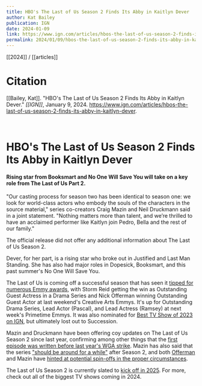 ```yaml
---
title: HBO's The Last of Us Season 2 Finds Its Abby in Kaitlyn Dever
author: Kat Bailey
publication: IGN
date: 2024-01-09
link: https://www.ign.com/articles/hbos-the-last-of-us-season-2-finds-its-abby-in-kaitlyn-dever
permalink: 2024/01/09/hbos-the-last-of-us-season-2-finds-its-abby-in-kaitlyn-dever
---
```


[[2024]] / [[articles]]

# Citation

[[Bailey, Kat]]. "HBO's The Last of Us Season 2 Finds Its Abby in Kaitlyn Dever." *[[IGN]]*, January 9, 2024. <https://www.ign.com/articles/hbos-the-last-of-us-season-2-finds-its-abby-in-kaitlyn-dever>.

<br>

# HBO's The Last of Us Season 2 Finds Its Abby in Kaitlyn Dever

#### Rising star from Booksmart and No One Will Save You will take on a key role from The Last of Us Part 2.

"Our casting process for season two has been identical to season one: we look for world-class actors who embody the souls of the characters in the source material," series co-creators Craig Mazin and Neil Druckmann said in a joint statement. "Nothing matters more than talent, and we’re thrilled to have an acclaimed performer like Kaitlyn join Pedro, Bella and the rest of our family."

The official release did not offer any additional information about The Last of Us Season 2.

Dever, for her part, is a rising star who broke out in Justified and Last Man Standing. She has also had major roles in Dopesick, Booksmart, and this past summer's No One Will Save You.

The Last of Us is coming off a successful season that has seen it [tipped for numerous Emmy awards](https://www.ign.com/articles/the-last-of-us-won-eight-times-during-night-one-of-the-75th-creative-arts-emmy-awards), with Storm Reid getting the win as Outstanding Guest Actress in a Drama Series and Nick Offerman winning Outstanding Guest Actor at last weekend's Creative Arts Emmys. It's up for Outstanding Drama Series, Lead Actor (Pascal), and Lead Actress (Ramsey) at next week's Primetime Emmys. It was also nominated for [Best TV Show of 2023 on IGN](https://www.ign.com/articles/best-tv-shows-2023), but ultimately lost out to Succession.

Mazin and Druckmann have been offering coy updates on The Last of Us Season 2 since last year, confirming among other things that the [first episode was written before last year's WGA strike](https://www.ign.com/articles/the-last-of-us-co-creator-keep-season-2-on-track-2025-release-amid-strikes). Mazin has also said that the series ["should be around for a while"](https://www.ign.com/articles/the-last-of-us-showrunner-says-hbo-series-should-be-around-for-a-while-beyond-season-2) after Season 2, and both [Offerman](https://www.ign.com/articles/the-last-of-us-nick-offerman-prequel-series-ideas) and Mazin have [hinted at potential spin-offs in the proper circumstances](https://www.ign.com/articles/the-last-of-us-showrunner-isnt-against-spin-offs-if-they-make-sense).

The Last of Us Season 2 is currently slated to [kick off in 2025](https://www.ign.com/articles/the-last-of-us-season-2-release-date-2025). For more, check out all of the biggest TV shows coming in 2024.